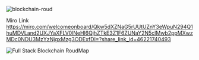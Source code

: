 ![blockchain-roud](https://github.com/ArDapps/Blockchain_roudmap_2025/assets/91119772/46480eef-55b2-4c09-a4b2-e2ff13adf881)

Miro Link
https://miro.com/welcomeonboard/Qkw5dXZNaG5rUUtUZnY3eWpuN294Q1huMDVLand2UXJYaXFLV0lNeHl6QjhZTkE3Z1F6ZUNaY2N5clMwb2ppMXwzMDc0NDU3MzYzNjgxMzg3ODExfDI=?share_link_id=46221740493


![Full Stack Blockchain RoudMap](https://github.com/ArDapps/Blockchain_roudmap_2025/assets/91119772/b6889c59-ddc2-484a-bda8-9af7eebccbe4)
